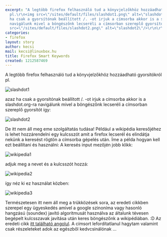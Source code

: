 ```yaml
---
excerpt: "A legtöbb firefox felhasználó tud a könyvjelzőkhöz hozzáadható gyorsítókról
  pl.\r\n<img src=\"/sites/default/files/slashdot1.png\" alt=\"slashdot1\"/>\r\nazaz
  ha csak a gyorsítónak beállított /. -ot irjuk a címsorba akkor is a slashdot.org-ra
  navigálunk mivel a böngészőnk lecseréli a címsorban szereplő gyorsítót így:\r\n<img
  src=\"/sites/default/files/slashdot2.png\" alt=\"slashdot2\"/>\r\n\r\n"
categories:
- firefox
layout: story
author: kecsi
mail: kecsi@linuxbox.hu
title: Firefox Smart Keywords
created: 1212587469
---
```

<p class="text-align-justify">A legtöbb firefox felhasználó tud a könyvjelzőkhöz hozzáadható gyorsítókról pl.</p>

<p class="text-align-justify"><img alt="slashdot1" src="/sites/default/files/slashdot1.png" /></p>

<p class="text-align-justify">azaz ha csak a gyorsítónak beállított /. -ot irjuk a címsorba akkor is a slashdot.org-ra navigálunk mivel a böngészőnk lecseréli a címsorban szereplő gyorsítót így:</p>

<p class="text-align-justify"><img alt="slashdot2" src="/sites/default/files/slashdot2.png" /></p>

<p class="text-align-justify">De itt nem áll meg eme szolgáltatás tudása! Például a wikipédia keresőjéhez is lehet hozzárendelni egy kulcsszót amit a firefox lecserél és elindátja nekünk a keresést rögtön a címsorba gépelés után. Íme a példa hogyan kell ezt beállítani és használni: A keresés input mezőjén jobb klikk:</p>

<p class="text-align-justify"><img alt="wikipedia1" src="/sites/default/files/wikipedia1.png" /></p>

<p class="text-align-justify">adjuk meg a nevet és a kulcsszót hozzá:</p>

<p class="text-align-justify"><img alt="wikipedia2" src="/sites/default/files/wikipedia2.png" /></p>

<p class="text-align-justify">így néz ki ez használat közben:</p>

<p class="text-align-justify"><img alt="wikipedia3" src="/sites/default/files/wikipedia3.png" /></p>

<p class="text-align-justify">Természetesen itt nem áll meg a trükközések sora, az eredeti cikkben szerepel egy ügyeskedés amivel a google szinoníma vagy hasonló hangzású (soundex) javító algoritmusát használva az általunk tévesen begépelt kulcsszavak javítása után keres böngészőnk a wikipédiában. :D Az eredeti cikk <a href="http://www.cogentmetal.org/aux/archives/2008/if-you-arent-using-firefox-smart-keywords-you-arent-smart-or-a-keyword/">itt található angolul</a>. A címsort lefordítatlanul hagytam valamint csak részeleteket adok az egészből kedvcsinálónak ...</p>
